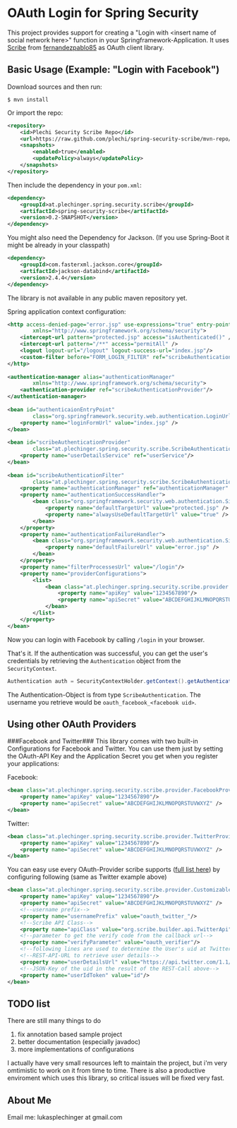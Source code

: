 OAuth Login for Spring Security
===============================

This project provides support for creating a "Login with &lt;insert name of social network here&gt;" function in your Springframework-Application.
It uses [Scribe](https://github.com/fernandezpablo85/scribe-java) from [fernandezpablo85](http://fernandezpablo85.github.com/) as OAuth client library.


Basic Usage (Example: "Login with Facebook")
-----------

Download sources and then run:

	$ mvn install

Or import the repo:

```xml
<repository>
    <id>Plechi Security Scribe Repo</id>
    <url>https://raw.github.com/plechi/spring-security-scribe/mvn-repo/</url>
    <snapshots>
        <enabled>true</enabled>
        <updatePolicy>always</updatePolicy>
    </snapshots>
</repository>
```

Then include the dependency in your `pom.xml`:

```xml
<dependency>
    <groupId>at.plechinger.spring.security.scribe</groupId>
    <artifactId>spring-security-scribe</artifactId>
    <version>0.2-SNAPSHOT</version>
</dependency>
```

You might also need the Dependency for Jackson. (If you use Spring-Boot it might be already in your classpath)

```xml
<dependency>
    <groupId>com.fasterxml.jackson.core</groupId>
    <artifactId>jackson-databind</artifactId>
    <version>2.4.4</version>
</dependency>
```

The library is not available in any public maven repository yet. 

Spring application context configuration:

```xml
<http access-denied-page="error.jsp" use-expressions="true" entry-point-ref="authenticaionEntryPoint" 
        xmlns="http://www.springframework.org/schema/security">
    <intercept-url pattern="protected.jsp" access="isAuthenticated()" />
    <intercept-url pattern="/**" access="permitAll" />     
    <logout logout-url="/logout" logout-success-url="index.jsp"/>             
    <custom-filter before="FORM_LOGIN_FILTER" ref="scribeAuthenticationFilter"/>
</http>
    
<authentication-manager alias="authenticationManager" 
        xmlns="http://www.springframework.org/schema/security">
    <authentication-provider ref="scribeAuthenticationProvider"/>
</authentication-manager>
    
<bean id="authenticaionEntryPoint" 
        class="org.springframework.security.web.authentication.LoginUrlAuthenticationEntryPoint">
    <property name="loginFormUrl" value="index.jsp" />
</bean>
    
<bean id="scribeAuthenticationProvider" 
        class="at.plechinger.spring.security.scribe.ScribeAuthenticationProvider"> 
    <property name="userDetailsService" ref="userService"/>
</bean>
    
<bean id="scribeAuthenticationFilter" 
        class="at.plechinger.spring.security.scribe.ScribeAuthenticationFilter">
    <property name="authenticationManager" ref="authenticationManager" />
    <property name="authenticationSuccessHandler">
        <bean class="org.springframework.security.web.authentication.SimpleUrlAuthenticationSuccessHandler">
            <property name="defaultTargetUrl" value="protected.jsp" />
            <property name="alwaysUseDefaultTargetUrl" value="true" />
        </bean>
    </property>
    <property name="authenticationFailureHandler">
        <bean class="org.springframework.security.web.authentication.SimpleUrlAuthenticationFailureHandler">
            <property name="defaultFailureUrl" value="error.jsp" />
        </bean>
    </property>
    <property name="filterProcessesUrl" value="/login"/>
    <property name="providerConfigurations">
        <list>
            <bean class="at.plechinger.spring.security.scribe.provider.FacebookProviderConfiguration">
                <property name="apiKey" value="1234567890"/>
                <property name="apiSecret" value="ABCDEFGHIJKLMNOPQRSTUVWXYZ" />
            </bean>
        </list>
    </property>
</bean>
```

Now you can login with Facebook by calling `/login` in your browser.

That's it. If the authentication was successful, you can get the user's credentials by retrieving the `Authentication` object from the `SecurityContext`.

```java
Authentication auth = SecurityContextHolder.getContext().getAuthentication();
```

The Authentication-Object is from type `ScribeAuthentication`. 
The username you retrieve would be `oauth_facebook_<facebook uid>`.

Using other OAuth Providers
---------------------------

###Facebook and Twitter###
This library comes with two built-in Configurations for Facebook and Twitter.
You can use them just by setting the OAuth-API Key and the Application Secret you get when you register your applications:

Facebook:

```xml
<bean class="at.plechinger.spring.security.scribe.provider.FacebookProviderConfiguration">
    <property name="apiKey" value="1234567890"/>
    <property name="apiSecret" value="ABCDEFGHIJKLMNOPQRSTUVWXYZ" />
</bean>
```

Twitter:

```xml
<bean class="at.plechinger.spring.security.scribe.provider.TwitterProviderConfiguration">
    <property name="apiKey" value="1234567890"/>
    <property name="apiSecret" value="ABCDEFGHIJKLMNOPQRSTUVWXYZ" />
</bean>
```

You can easy use every OAuth-Provider scribe supports ([full list here](https://github.com/fernandezpablo85/scribe-java/tree/master/src/test/java/org/scribe/examples)) by configuring following (same as Twitter example above)

```xml
<bean class="at.plechinger.spring.security.scribe.provider.CustomizableProviderConfiguration">
    <property name="apiKey" value="1234567890"/>
    <property name="apiSecret" value="ABCDEFGHIJKLMNOPQRSTUVWXYZ" />
    <!--username prefix-->
    <property name="usernamePrefix" value="oauth_twitter_"/>
    <!--Scribe API Class-->
    <property name="apiClass" value="org.scribe.builder.api.TwitterApi" /> 
    <!--parameter to get the verify code from the callback url-->  
    <property name="verifyParameter" value="oauth_verifier"/>
    <!--following lines are used to determine the User's uid at Twitter:-->
    <!--REST-API-URL to retrieve user details-->
    <property name="userDetailsUrl" value="https://api.twitter.com/1.1/account/verify_credentials.json" />
    <!--JSON-Key of the uid in the result of the REST-Call above-->
    <property name="userIdToken" value="id"/>
</bean>
```

TODO list
---------

There are still many things to do

 1. fix annotation based sample project
 1. better documentation (especially javadoc)
 1. more implementations of configurations

I actually have very small resources left to maintain the project, but i'm very omtimistic to work on it from time to time.
There is also a productive enviroment which uses this library, so critical issues will be fixed very fast.

About Me
--------

Email me: lukasplechinger at gmail.com







